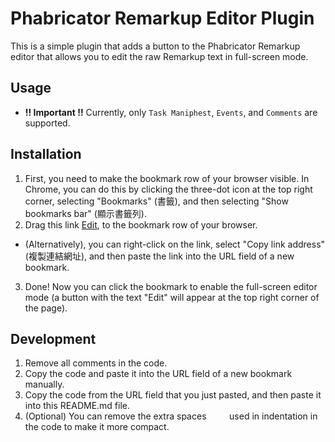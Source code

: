 # Phabricator Remarkup Editor Plugin

This is a simple plugin that adds a button to the Phabricator Remarkup editor that allows you to edit the raw Remarkup text in full-screen mode.

## Usage
- **!! Important !!** Currently, only `Task Maniphest`, `Events`, and `Comments` are supported.

## Installation
<!-- Set the bookmark row to visible -->
1. First, you need to make the bookmark row of your browser visible. In Chrome, you can do this by clicking the three-dot icon at the top right corner, selecting "Bookmarks" (書籤), and then selecting "Show bookmarks bar" (顯示書籤列).
2.  Drag this link 
<a href='javascript:(()=>{var editor_styles = `.editor-left-col {display: block;position: fixed;z-index: 7;left: 0;top: 0;width: 50%;height: 100vh;}.editor-left-col textarea {display: block !important;height: 100% !important;background-color: rgba(250,250,250,1.0) !important;}.editor-right-col {display: block;position: fixed;z-index: 7;left: 50%;top: 0;width: 50%;height: 100vh !important;overflow-y: scroll;background-color: rgba(250,250,250,1.0);}.editor-right-col .phabricator-remarkup {height: 100vh;}#editor-enter-btn {z-index: 8;position: fixed;padding: 0;right: 50px;top: 50px;width: 50px;height: 50px;border-radius: 50%;opacity: 0.7;}#editor-enter-btn p {text-align: center;}%60;var styleSheet = document.createElement("style");styleSheet.innerText = editor_styles;document.head.appendChild(styleSheet);function SetRemarkupPreview(preview_state) {var PreviewBtn = document.querySelector("div.fa-eye").parentElement;if (PreviewBtn == null) return null;const current_state = PreviewBtn.classList.contains("preview-active");if (preview_state != current_state) {PreviewBtn.click();}return PreviewBtn;}function GetRemarkupElement() {return document.getElementsByClassName("remarkup-assist-bar")[0].parentElement;}function GetPreviewElement() {if (document.getElementsByClassName("phui-comment-preview-view").length > 0) {return document.getElementsByClassName("phui-comment-preview-view")[0];} else if (document.getElementsByClassName("phui-remarkup-preview").length > 0) {return document.getElementsByClassName("phui-remarkup-preview")[0];} else if (SetRemarkupPreview(true) !== null) {if (document.getElementsByClassName("remarkup-inline-preview").length > 0)return document.getElementsByClassName("remarkup-inline-preview")[0];} return null;}var editor_mode = "normal";var EditorEnterBtn = document.createElement("button");EditorEnterBtn.setAttribute("id", "editor-enter-btn");EditorEnterBtn.innerHTML = %60<p id="editor-text">Edit</p>%60;EditorEnterBtn.onclick = (evt)=>{var RemarkupElement = GetRemarkupElement();var PreviewElement = GetPreviewElement();if (RemarkupElement === null || PreviewElement === null) {alert("Current page does not support editor mode!");return;}if (editor_mode === "normal") {editor_mode = "editor";RemarkupElement.classList.add("editor-left-col");RemarkupElement.classList.remove("remarkup-preview-active");PreviewElement.classList.add("editor-right-col");document.getElementById("editor-text").innerText = "Back";} else {editor_mode = "normal";RemarkupElement.classList.remove("editor-left-col");PreviewElement.classList.remove("editor-right-col");document.getElementById("editor-text").innerText = "Edit";SetRemarkupPreview(false);}};document.body.appendChild(EditorEnterBtn);})()'>Edit</a>,
to the bookmark row of your browser. 
- (Alternatively), you can right-click on the link, select "Copy link address" (複製連結網址), and then paste the link into the URL field of a new bookmark.
3. Done! Now you can click the bookmark to enable the full-screen editor mode (a button with the text "Edit" will appear at the top right corner of the page).


## Development
1. Remove all comments in the code.
2. Copy the code and paste it into the URL field of a new bookmark manually.
3. Copy the code from the URL field that you just pasted, and then paste it into this README.md file.
4. (Optional) You can remove the extra spaces `    ` used in indentation in the code to make it more compact.
